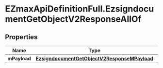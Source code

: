 # EZmaxApiDefinitionFull.EzsigndocumentGetObjectV2ResponseAllOf

## Properties

Name | Type | Description | Notes
------------ | ------------- | ------------- | -------------
**mPayload** | [**EzsigndocumentGetObjectV2ResponseMPayload**](EzsigndocumentGetObjectV2ResponseMPayload.md) |  | 


